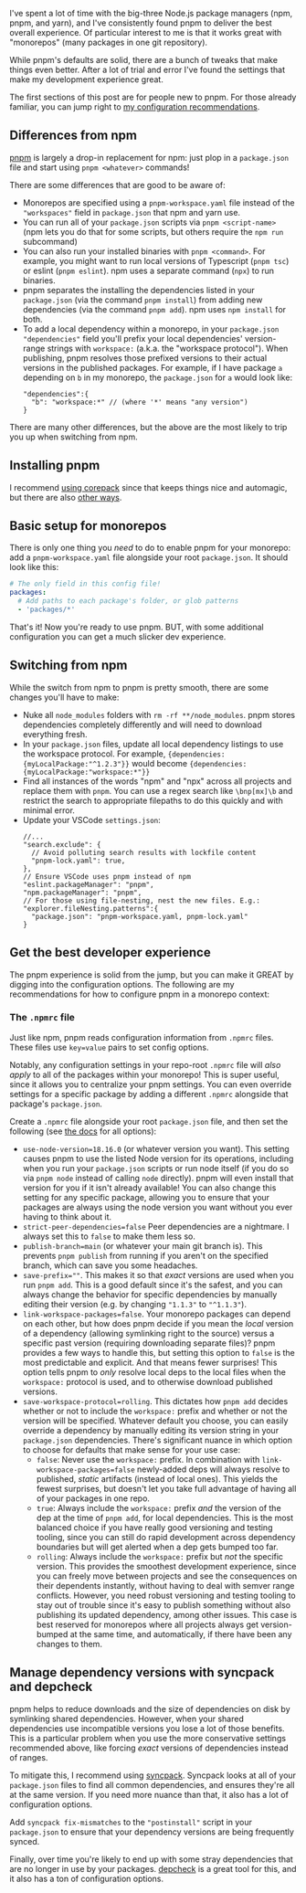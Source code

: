 I've spent a lot of time with the big-three Node.js package managers (npm, pnpm, and yarn), and I've consistently found pnpm to deliver the best overall experience. Of particular interest to me is that it works great with "monorepos" (many packages in one git repository).

While pnpm's defaults are solid, there are a bunch of tweaks that make things even better. After a lot of trial and error I've found the settings that make my development experience great.

The first sections of this post are for people new to pnpm. For those already familiar, you can jump right to [my configuration recommendations](#get-the-best-developer-experience).

## Differences from npm

[pnpm](https://pnpm.io/) is largely a drop-in replacement for npm: just plop in a `package.json` file and start using `pnpm <whatever>` commands!

There are some differences that are good to be aware of:

- Monorepos are specified using a `pnpm-workspace.yaml` file instead of the `"workspaces"` field in `package.json` that npm and yarn use.
- You can run all of your `package.json` scripts via `pnpm <script-name>` (npm lets you do that for some scripts, but others require the `npm run` subcommand)
- You can also run your installed binaries with `pnpm <command>`. For example, you might want to run local versions of Typescript (`pnpm tsc`) or eslint (`pnpm eslint`). npm uses a separate command (`npx`) to run binaries.
- pnpm separates the installing the dependencies listed in your `package.json` (via the command `pnpm install`) from adding new dependencies (via the command `pnpm add`). npm uses `npm install` for both.
- To add a local dependency within a monorepo, in your `package.json` `"dependencies"` field you'll prefix your local dependencies' version-range strings with `workspace:` (a.k.a. the "workspace protocol"). When publishing, pnpm resolves those prefixed versions to their actual versions in the published packages. For example, if I have package `a` depending on `b` in my monorepo, the `package.json` for `a` would look like:
    ```json5
    "dependencies":{
      "b": "workspace:*" // (where '*' means "any version")
    }
    ```

There are many other differences, but the above are the most likely to trip you up when switching from npm.

## Installing pnpm

I recommend [using corepack](/blog/corepack-ensures-consistent-pnpm-version) since that keeps things nice and automagic, but there are also [other ways](https://pnpm.io/installation).

## Basic setup for monorepos

There is only one thing you *need* to do to enable pnpm for your monorepo: add a `pnpm-workspace.yaml` file alongside your root `package.json`. It should look like this:

```yaml
# The only field in this config file!
packages:
  # Add paths to each package's folder, or glob patterns
  - 'packages/*'
```

That's it! Now you're ready to use pnpm. BUT, with some additional configuration you can get a much slicker dev experience.

## Switching from npm

While the switch from npm to pnpm is pretty smooth, there are some changes you'll have to make:

- Nuke all `node_modules` folders with `rm -rf **/node_modules`. pnpm stores dependencies completely differently and will need to download everything fresh.
- In your `package.json` files, update all local dependency listings to use the workspace protocol. For example, `{dependencies:{myLocalPackage:"^1.2.3"}}` would become `{dependencies:{myLocalPackage:"workspace:*"}}`
- Find all instances of the words "npm" and "npx" across all projects and replace them with `pnpm`. You can use a regex search like `\bnp[mx]\b` and restrict the search to appropriate filepaths to do this quickly and with minimal error.
- Update your VSCode `settings.json`:
    ```json5
    //...
    "search.exclude": {
      // Avoid polluting search results with lockfile content
      "pnpm-lock.yaml": true,
    },
    // Ensure VSCode uses pnpm instead of npm
    "eslint.packageManager": "pnpm",
    "npm.packageManager": "pnpm",
    // For those using file-nesting, nest the new files. E.g.:
    "explorer.fileNesting.patterns":{
      "package.json": "pnpm-workspace.yaml, pnpm-lock.yaml"
    }
    ```

## Get the best developer experience

The pnpm experience is solid from the jump, but you can make it GREAT by digging into the configuration options. The following are my recommendations for how to configure pnpm in a monorepo context:

### The `.npmrc` file

Just like npm, pnpm reads configuration information from `.npmrc` files. These files use `key=value` pairs to set config options.

Notably, any configuration settings in your repo-root `.npmrc` file will *also apply* to all of the packages within your monorepo! This is super useful, since it allows you to centralize your pnpm settings. You can even override settings for a specific package by adding a different `.npmrc` alongside that package's `package.json`.

Create a `.npmrc` file alongside your root `package.json` file, and then set the following (see [the docs](https://pnpm.io/npmrc) for all options):

- `use-node-version=18.16.0` (or whatever version you want). This setting causes pnpm to use the listed Node version for its operations, including when you run your `package.json` scripts or run node itself (if you do so via `pnpm node` instead of calling `node` directly). pnpm will even install that version for you if it isn't already available! You can also change this setting for any specific package, allowing you to ensure that your packages are always using the node version you want without you ever having to think about it.
- `strict-peer-dependencies=false` Peer dependencies are a nightmare. I always set this to `false` to make them less so.
- `publish-branch=main` (or whatever your main git branch is). This prevents `pnpm publish` from running if you aren't on the specified branch, which can save you some headaches.
- `save-prefix=""`. This makes it so that *exact* versions are used when you run `pnpm add`. This is a good default since it's the safest, and you can always change the behavior for specific dependencies by manually editing their version (e.g. by changing `"1.1.3"` to `"^1.1.3"`).
- `link-workspace-packages=false`. Your monorepo packages can depend on each other, but how does pnpm decide if you mean the *local* version of a dependency (allowing symlinking right to the source) versus a specific past version (requiring downloading separate files)? pnpm provides a few ways to handle this, but setting this option to `false` is the most predictable and explicit. And that means fewer surprises! This option tells pnpm to *only* resolve local deps to the local files when the `workspace:` protocol is used, and to otherwise download published versions.
- `save-workspace-protocol=rolling`. This dictates how `pnpm add` decides whether or not to include the `workspace:` prefix and whether or not the version will be specified. Whatever default you choose, you can easily override a dependency by manually editing its version string in your `package.json` dependencies. There's significant nuance in which option to choose for defaults that make sense for your use case:
  - `false`: Never use the `workspace:` prefix. In combination with `link-workspace-packages=false` newly-added deps will always resolve to published, _static_ artifacts (instead of local ones). This yields the fewest surprises, but doesn't let you take full advantage of having all of your packages in one repo.
  - `true`: Always include the `workspace:` prefix _and_ the version of the dep at the time of `pnpm add`, for local dependencies. This is the most balanced choice if you have really good versioning and testing tooling, since you can still do rapid development across dependency boundaries but will get alerted when a dep gets bumped too far.
  - `rolling`: Always include the `workspace:` prefix but _not_ the specific version. This provides the smoothest development experience, since you can freely move between projects and see the consequences on their dependents instantly, without having to deal with semver range conflicts. However, you need robust versioning and testing tooling to stay out of trouble since it's easy to publish something without also publishing its updated dependency, among other issues. This case is best reserved for monorepos where all projects always get version-bumped at the same time, and automatically, if there have been any changes to them.

## Manage dependency versions with syncpack and depcheck

pnpm helps to reduce downloads and the size of dependencies on disk by symlinking shared dependencies. However, when your shared dependencies use incompatible versions you lose a lot of those benefits. This is a particular problem when you use the more conservative settings recommended above, like forcing *exact* versions of dependencies instead of ranges.

To mitigate this, I recommend using [syncpack](https://www.npmjs.com/package/syncpack). Syncpack looks at all of your `package.json` files to find all common dependencies, and ensures they're all at the same version. If you need more nuance than that, it also has a lot of configuration options.

Add `syncpack fix-mismatches` to the `"postinstall"` script in your `package.json` to ensure that your dependency versions are being frequently synced.

Finally, over time you're likely to end up with some stray dependencies that are no longer in use by your packages. [depcheck](https://www.npmjs.com/package/depcheck) is a great tool for this, and it also has a ton of configuration options.
